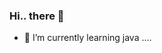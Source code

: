 ### Hi.. there 👋
- 🌱 I’m currently learning java ....

<!--
**HemasriRavuri/HemasriRavuri** is a ✨ _special_ ✨ repository because its `README.md` (this file) appears on your GitHub profile.

Here are some ideas to get you started:

- 🌱 I’m currently learning java...
- 
-->
